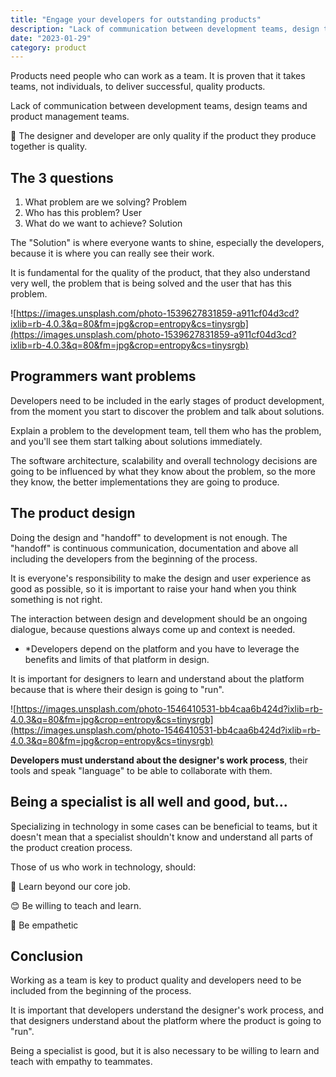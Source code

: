 ```yaml
---
title: "Engage your developers for outstanding products"
description: "Lack of communication between development teams, design teams and product management teams results in a poor quality product and problems."
date: "2023-01-29"
category: product
---
```



Products need people who can work as a team. It is proven that it takes teams, not individuals, to deliver successful, quality products.

Lack of communication between development teams, design teams and product management teams.

<aside>
🌟 The designer and developer are only quality if the product they produce together is quality.

</aside>

## The 3 questions

1. What problem are we solving? Problem
2. Who has this problem? User
3. What do we want to achieve? Solution

The "Solution" is where everyone wants to shine, especially the developers, because it is where you can really see their work.

It is fundamental for the quality of the product, that they also understand very well, the problem that is being solved and the user that has this problem.

![https://images.unsplash.com/photo-1539627831859-a911cf04d3cd?ixlib=rb-4.0.3&q=80&fm=jpg&crop=entropy&cs=tinysrgb](https://images.unsplash.com/photo-1539627831859-a911cf04d3cd?ixlib=rb-4.0.3&q=80&fm=jpg&crop=entropy&cs=tinysrgb)

## Programmers want problems

Developers need to be included in the early stages of product development, from the moment you start to discover the problem and talk about solutions.

Explain a problem to the development team, tell them who has the problem, and you'll see them start talking about solutions immediately.

The software architecture, scalability and overall technology decisions are going to be influenced by what they know about the problem, so the more they know, the better implementations they are going to produce.

## The product design

Doing the design and "handoff" to development is not enough. The "handoff" is continuous communication, documentation and above all including the developers from the beginning of the process.

It is everyone's responsibility to make the design and user experience as good as possible, so it is important to raise your hand when you think something is not right.

The interaction between design and development should be an ongoing dialogue, because questions always come up and context is needed.

- *Developers depend on the platform and you have to leverage the benefits and limits of that platform in design.

It is important for designers to learn and understand about the platform because that is where their design is going to "run".

![https://images.unsplash.com/photo-1546410531-bb4caa6b424d?ixlib=rb-4.0.3&q=80&fm=jpg&crop=entropy&cs=tinysrgb](https://images.unsplash.com/photo-1546410531-bb4caa6b424d?ixlib=rb-4.0.3&q=80&fm=jpg&crop=entropy&cs=tinysrgb)

**Developers must understand about the designer's work process**, their tools and speak "language" to be able to collaborate with them.

## Being a specialist is all well and good, but...

Specializing in technology in some cases can be beneficial to teams, but it doesn't mean that a specialist shouldn't know and understand all parts of the product creation process.

Those of us who work in technology, should:

🧠 Learn beyond our core job.

😊 Be willing to teach and learn.

🤭 Be empathetic

## Conclusion

Working as a team is key to product quality and developers need to be included from the beginning of the process.

It is important that developers understand the designer's work process, and that designers understand about the platform where the product is going to "run".

Being a specialist is good, but it is also necessary to be willing to learn and teach with empathy to teammates.